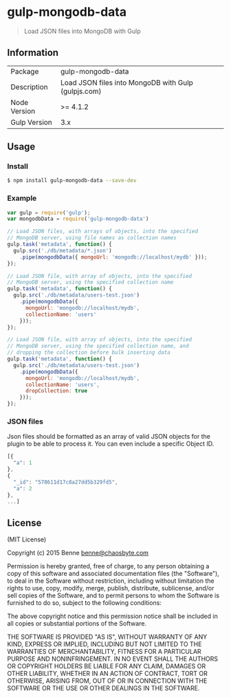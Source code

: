 # gulp-mongodb-data

> Load JSON files into MongoDB with Gulp

## Information

<table>
<tr>
<td>Package</td><td>gulp-mongodb-data</td>
</tr>
<tr>
<td>Description</td>
<td>Load JSON files into MongoDB with Gulp (gulpjs.com)</td>
</tr>
<tr>
<td>Node Version</td>
<td>>= 4.1.2</td>
</tr>
<tr>
<td>Gulp Version</td>
<td>3.x</td>
</tr>
</table>

## Usage

### Install

```bash
$ npm install gulp-mongodb-data --save-dev
```

### Example

```js
var gulp = require('gulp');
var mongodbData = require('gulp-mongodb-data')

// Load JSON files, with arrays of objects, into the specified
// MongoDB server, using file names as collection names
gulp.task('metadata', function() {
  gulp.src('./db/metadata/*.json')
    .pipe(mongodbData({ mongoUrl: 'mongodb://localhost/mydb' }));
});

// Load JSON file, with array of objects, into the specified
// MongoDB server, using the specified collection name
gulp.task('metadata', function() {
  gulp.src('./db/metadata/users-test.json')
    .pipe(mongodbData({
      mongoUrl: 'mongodb://localhost/mydb',
      collectionName: 'users'
    }));
});

// Load JSON file, with array of objects, into the specified
// MongoDB server, using the specified collection name, and
// dropping the collection before bulk inserting data
gulp.task('metadata', function() {
  gulp.src('./db/metadata/users-test.json')
    .pipe(mongodbData({
      mongoUrl: 'mongodb://localhost/mydb',
      collectionName: 'users',
      dropCollection: true
    }));
});
```

### JSON files

Json files should be formatted as an array of valid JSON objects for the plugin
to be able to process it. You can even include a specific Object ID.

```js
[{
  "a": 1
},
{
  "_id": "578611d17c8a27dd5b329fd5",
  "a": 2
},
...]
```

## License

(MIT License)

Copyright (c) 2015 Benne <benne@chaosbyte.com>

Permission is hereby granted, free of charge, to any person obtaining a copy
of this software and associated documentation files (the "Software"), to deal
in the Software without restriction, including without limitation the rights
to use, copy, modify, merge, publish, distribute, sublicense, and/or sell
copies of the Software, and to permit persons to whom the Software is
furnished to do so, subject to the following conditions:

The above copyright notice and this permission notice shall be included in
all copies or substantial portions of the Software.

THE SOFTWARE IS PROVIDED "AS IS", WITHOUT WARRANTY OF ANY KIND, EXPRESS OR
IMPLIED, INCLUDING BUT NOT LIMITED TO THE WARRANTIES OF MERCHANTABILITY,
FITNESS FOR A PARTICULAR PURPOSE AND NONINFRINGEMENT. IN NO EVENT SHALL THE
AUTHORS OR COPYRIGHT HOLDERS BE LIABLE FOR ANY CLAIM, DAMAGES OR OTHER
LIABILITY, WHETHER IN AN ACTION OF CONTRACT, TORT OR OTHERWISE, ARISING FROM,
OUT OF OR IN CONNECTION WITH THE SOFTWARE OR THE USE OR OTHER DEALINGS IN
THE SOFTWARE.
